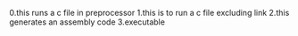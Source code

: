 0.this runs a c file in preprocessor
1.this is to run a c file excluding link
2.this generates an assembly code
3.executable
